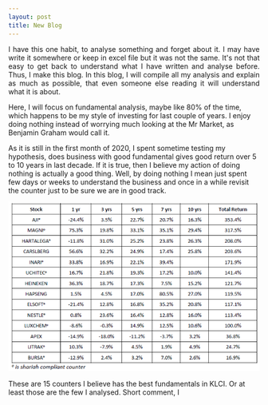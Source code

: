```yaml
---
layout: post
title: New Blog
---
```

<p style='text-align: justify;'> 
I have this one habit, to analyse something and forget about it. I may have write it somewhere or keep in excel file but it was not the same. It's not that easy to get back to understand what I have written and analyse before. Thus, I make this blog. In this blog, I will compile all my analysis and explain as much as possible, that even someone else reading it will understand what it is about. 

Here, I will focus on fundamental analysis, maybe like 80% of the time, which happens to be my style of investing for last couple of years. I enjoy doing nothing instead of worrying much looking at the Mr Market, as Benjamin Graham would call it.

As it is still in the first month of 2020, I spent sometime testing my hypothesis, does business with good fundamental gives good return over 5 to 10 years in last decade. If it is true, then I believe my action of doing nothing is actually a good thing. Well, by doing nothing I mean just spent few days or weeks to understand the business and once in a while revisit the counter just to be sure we are in good track.

![](/images/fundamental10yrs.png)

These are 15 counters I believe has the best fundamentals in KLCI. Or at least those are the few I analysed. Short comment, I

</p>
